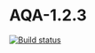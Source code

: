 # AQA-1.2.3

[![Build status](https://ci.appveyor.com/api/projects/status/5vcxcvsmtaj6hrnd?svg=true)](https://ci.appveyor.com/project/Valeria-Kuzina/aqa-1-2-3)
